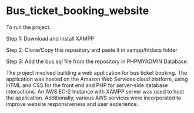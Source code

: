 # Bus_ticket_booking_website
To run the project.

Step 1: Download and Install XAMPP

Step 2: Clone/Copy this repository and paste it in xampp/htdocs folder

Step 3: Add the bus.sql file from the repository in PHPMYADMIN Database.

The project involved building a web application for bus ticket booking. The application was hosted on the Amazon Web Services cloud platform, using HTML and CSS for the front end and PHP for server-side database interactions. An AWS EC-2 Instance with XAMPP server was used to host the application. Additionally, various AWS services were incorporated to improve website responsiveness and user experience.
